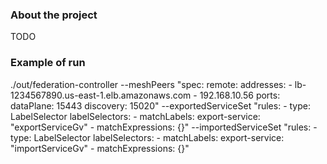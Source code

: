 ### About the project

TODO

### Example of run 
./out/federation-controller --meshPeers "spec: 
              remote: 
                addresses: 
                - lb-1234567890.us-east-1.elb.amazonaws.com
                - 192.168.10.56
                ports: 
                  dataPlane: 15443
                  discovery: 15020" --exportedServiceSet "rules: 
          - type: LabelSelector
            labelSelectors:
              - matchLabels:
                  export-service: \"exportServiceGv\"
              - matchExpressions: {}" --importedServiceSet "rules: 
          - type: LabelSelector
            labelSelectors:
              - matchLabels:
                  export-service: \"importServiceGv\"
              - matchExpressions: {}"
